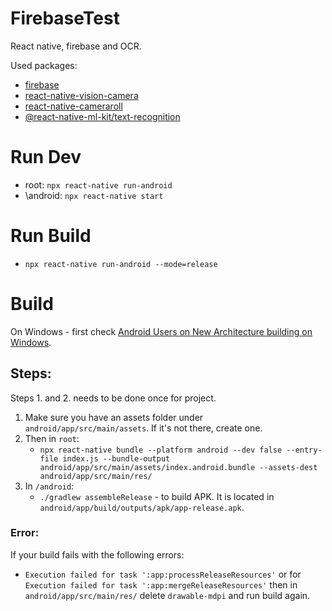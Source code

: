 # FirebaseTest
React native, firebase and OCR.

Used packages:
- [firebase](https://rnfirebase.io/)
- [react-native-vision-camera](https://github.com/mrousavy/react-native-vision-camera)
- [react-native-cameraroll](https://github.com/react-native-cameraroll/react-native-cameraroll)
- [@react-native-ml-kit/text-recognition](https://www.npmjs.com/package/@react-native-ml-kit/text-recognition?activeTab=readme)

# Run Dev
- root: `npx react-native run-android`
- \android: `npx react-native start`

# Run Build
- `npx react-native run-android --mode=release`

# Build
On Windows - first check [Android Users on New Architecture building on Windows](https://reactnative.dev/architecture/bundled-hermes#android-users-on-new-architecture-building-on-windows).

## Steps:
Steps 1. and 2. needs to be done once for project.
1.  Make sure you have an assets folder under `android/app/src/main/assets`. If it's not there, create one.
2. Then in `root`:
    - `npx react-native bundle --platform android --dev false --entry-file index.js --bundle-output android/app/src/main/assets/index.android.bundle --assets-dest android/app/src/main/res/`
3. In `/android`: 
    - `./gradlew assembleRelease` - to build APK. It is located in `android/app/build/outputs/apk/app-release.apk`.

### Error:  
If your build fails with the following errors:
- `Execution failed for task ':app:processReleaseResources'` or for `Execution failed for task ':app:mergeReleaseResources'` then in `android/app/src/main/res/` delete `drawable-mdpi` and run build again.

